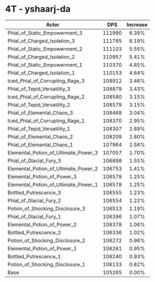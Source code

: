 # 4T - yshaarj-da
| Actor | DPS | Increase |
|---|:---:|:---:|
|Phial_of_Static_Empowerment_3|111990|6.39%|
|Phial_of_Charged_Isolation_3|111785|6.19%|
|Phial_of_Static_Empowerment_2|111103|5.55%|
|Phial_of_Charged_Isolation_2|110957|5.41%|
|Phial_of_Static_Empowerment_1|110370|4.85%|
|Phial_of_Charged_Isolation_1|110153|4.64%|
|Iced_Phial_of_Corrupting_Rage_3|108912|3.46%|
|Phial_of_Tepid_Versatility_3|108879|3.43%|
|Iced_Phial_of_Corrupting_Rage_2|108580|3.15%|
|Phial_of_Tepid_Versatility_2|108579|3.15%|
|Phial_of_Elemental_Chaos_3|108468|3.04%|
|Iced_Phial_of_Corrupting_Rage_1|108370|2.95%|
|Phial_of_Tepid_Versatility_1|108307|2.89%|
|Phial_of_Elemental_Chaos_2|108209|2.80%|
|Phial_of_Elemental_Chaos_1|107964|2.56%|
|Elemental_Potion_of_Ultimate_Power_3|107057|1.70%|
|Phial_of_Glacial_Fury_3|106898|1.55%|
|Elemental_Potion_of_Ultimate_Power_2|106753|1.41%|
|Elemental_Potion_of_Power_3|106578|1.25%|
|Elemental_Potion_of_Ultimate_Power_1|106578|1.25%|
|Bottled_Putrescence_3|106555|1.23%|
|Phial_of_Glacial_Fury_2|106554|1.22%|
|Potion_of_Shocking_Disclosure_3|106513|1.19%|
|Phial_of_Glacial_Fury_1|106396|1.07%|
|Elemental_Potion_of_Power_2|106378|1.06%|
|Bottled_Putrescence_2|106336|1.02%|
|Potion_of_Shocking_Disclosure_2|106272|0.96%|
|Elemental_Potion_of_Power_1|106261|0.95%|
|Bottled_Putrescence_1|106240|0.93%|
|Potion_of_Shocking_Disclosure_1|106133|0.82%|
|Base|105265|0.00%|
